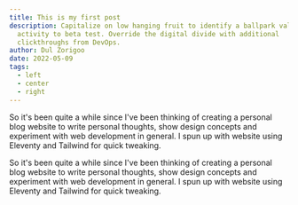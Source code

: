 ```yaml
---
title: This is my first post
description: Capitalize on low hanging fruit to identify a ballpark value added
  activity to beta test. Override the digital divide with additional
  clickthroughs from DevOps.
author: Dul Zorigoo
date: 2022-05-09
tags:
  - left
  - center
  - right
---
```


So it's been quite a while since I've been thinking of creating a personal blog website to write personal thoughts, show design concepts and experiment with web development in general. I spun up with website using Eleventy and Tailwind for quick tweaking.

So it's been quite a while since I've been thinking of creating a personal blog website to write personal thoughts, show design concepts and experiment with web development in general. I spun up with website using Eleventy and Tailwind for quick tweaking.